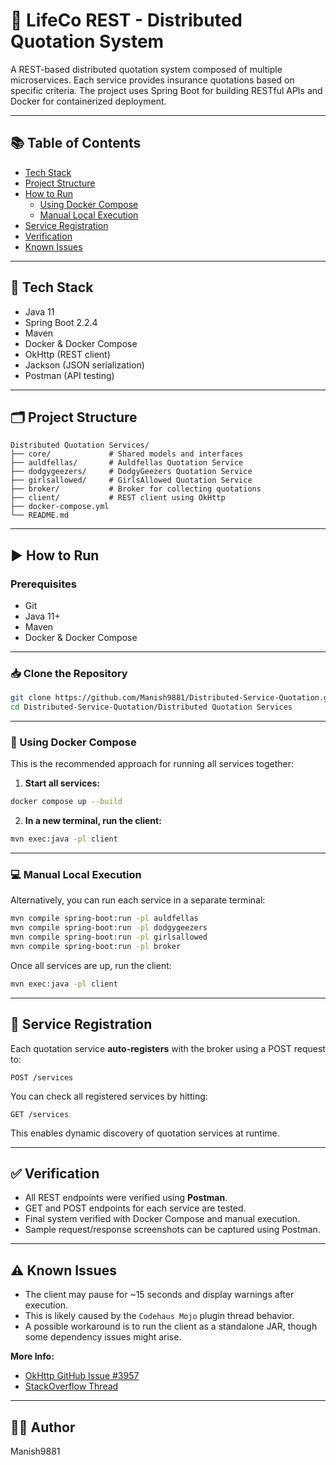 # 🧾 LifeCo REST - Distributed Quotation System

A REST-based distributed quotation system composed of multiple microservices. Each service provides insurance quotations based on specific criteria. The project uses Spring Boot for building RESTful APIs and Docker for containerized deployment.

---

## 📚 Table of Contents

- [Tech Stack](#-tech-stack)
- [Project Structure](#-project-structure)
- [How to Run](#-how-to-run)
  - [Using Docker Compose](#using-docker-compose)
  - [Manual Local Execution](#manual-local-execution)
- [Service Registration](#-service-registration)
- [Verification](#-verification)
- [Known Issues](#-known-issues)

---

## 🔧 Tech Stack

- Java 11
- Spring Boot 2.2.4
- Maven
- Docker & Docker Compose
- OkHttp (REST client)
- Jackson (JSON serialization)
- Postman (API testing)

---

## 🗂️ Project Structure

```
Distributed Quotation Services/
├── core/             # Shared models and interfaces
├── auldfellas/       # Auldfellas Quotation Service
├── dodgygeezers/     # DodgyGeezers Quotation Service
├── girlsallowed/     # GirlsAllowed Quotation Service
├── broker/           # Broker for collecting quotations
├── client/           # REST client using OkHttp
├── docker-compose.yml
└── README.md
```

---

## ▶️ How to Run

### Prerequisites

- Git
- Java 11+
- Maven
- Docker & Docker Compose

---

### 📥 Clone the Repository

```bash
git clone https://github.com/Manish9881/Distributed-Service-Quotation.git
cd Distributed-Service-Quotation/Distributed Quotation Services
```

---

### 🐳 Using Docker Compose

This is the recommended approach for running all services together:

1. **Start all services:**

```bash
docker compose up --build
```

2. **In a new terminal, run the client:**

```bash
mvn exec:java -pl client
```

---

### 💻 Manual Local Execution

Alternatively, you can run each service in a separate terminal:

```bash
mvn compile spring-boot:run -pl auldfellas
mvn compile spring-boot:run -pl dodgygeezers
mvn compile spring-boot:run -pl girlsallowed
mvn compile spring-boot:run -pl broker
```

Once all services are up, run the client:

```bash
mvn exec:java -pl client
```

---

## 🔄 Service Registration

Each quotation service **auto-registers** with the broker using a POST request to:

```
POST /services
```

You can check all registered services by hitting:

```
GET /services
```

This enables dynamic discovery of quotation services at runtime.

---

## ✅ Verification

- All REST endpoints were verified using **Postman**.
- GET and POST endpoints for each service are tested.
- Final system verified with Docker Compose and manual execution.
- Sample request/response screenshots can be captured using Postman.

---

## ⚠️ Known Issues

- The client may pause for ~15 seconds and display warnings after execution.
- This is likely caused by the `Codehaus Mojo` plugin thread behavior.
- A possible workaround is to run the client as a standalone JAR, though some dependency issues might arise.

**More Info:**
- [OkHttp GitHub Issue #3957](https://github.com/square/okhttp/issues/3957)
- [StackOverflow Thread](https://stackoverflow.com/questions/77783739/thread-will-linger-despite-being-asked-to-die-via-interruption)

---

## 🧑‍💻 Author

Manish9881

